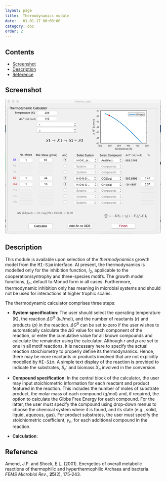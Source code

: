 ```yaml
---
layout: page
title:  Thermodynamics module
date:   01-01-17 00:00:00
category: doc
order: 2
---
```

## Contents

* [Screenshot](#Screenshot)
* [Description](#Description)
* [Reference](#Reference)

## <a name="Screenshot"></a>Screenshot

![alt text](https://raw.githubusercontent.com/MI-SIM/MI-SIM.github.io/master/_posts/thermo.png "Thermodynamic Inhibition Calculator Screenshot")

## Description

This module is available upon selection of the *thermodynamics* growth model from the <span style="font-family:Courier;">MI-Sim</span>
interface. At present, the thermodynamics is modelled only for the inhibition function, $I_2$, applicable to the cooperation/syntrophy and
three-species motifs. The growth model functions, $f_n$, default to Monod form in all cases. Furthermore, thermodynamic inhibition only has meaning 
in microbial systems and should not be used for interactions at higher trophic scales.

The thermodynamic calculator comprises three steps:

* **System specification**: The user should select the operating temperature (K), the reaction $\Delta G^0$ (kJ/mol), and the
number of reactants ($r$) and products ($p$) in the reaction. $\Delta G^0$ can be set to zero if the user wishes to automatically calculate the
$\Delta G$ value for each component of the reaction, or enter the cumulative value for all known compounds and calculate the remainder using the
calculator. Although $r$ and $p$ are set to one in all motif reactions, it is necessary here to specify the actual reaction stoichiometry to 
properly define its thermodynamics. Hence, there may be more reactants or products involved that are not explicitly modelled by 
<span style="font-family:Courier;">MI-Sim</span>. A simple text display of the reaction is provided to indicate the substrates, $S_n'$ and biomass 
$X_n$ involved in the conversion.

* **Compound specification**: In the central block of the calculator, the user may input stoichiometric information for each reactant and product
featured in the reaction. This includes the number of moles of substrate product, the molar mass of each compound (g/mol) and, if required, the option
to calculate the Gibbs Free Energy for each compound. For the latter, the user must specify the compound using drop-down menus to choose the chemical 
system where it is found, and its state (e.g., solid, liquid, aqueous, gas). For product substrates, the user must specify the stoichiometric
coefficient, $\gamma_n$, for each additional compound in the reaction.

* **Calculation**:  
 
## Reference

Amend, J.P. and  Shock, E.L. (2001). Energetics of overall metabolic reactions of thermophilic and hyperthermophilic Archaea and bacteria. 
*FEMS Microbiol Rev.*, **25**(2), 175-243.
 
